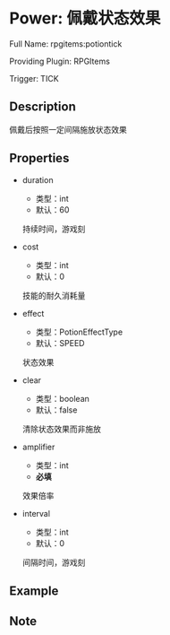 # Power: 佩戴状态效果

<!-- 本文件是通过游戏内 `/rpgitem gen-wiki` 命令生成的。 -->
<!-- 请只在对应的 "beginCustomXXXX" 与 "endCustomXXXX" 间编辑。  -->
<!-- 如果您想修改技能或其属性的描述， -->
<!-- 请修改 "resources/lang/zh_CN.yml" 中对应的项。 -->

Full Name: rpgitems:potiontick

Providing Plugin: RPGItems

Trigger: TICK


<!-- beginCustomHeader -->
<!-- endCustomHeader -->

## Description

佩戴后按照一定间隔施放状态效果
<!-- beginCustomDescription -->
<!-- endCustomDescription -->

## Properties

* duration

  * 类型：int
  * 默认：60

  持续时间，游戏刻

* cost

  * 类型：int
  * 默认：0

  技能的耐久消耗量

* effect

  * 类型：PotionEffectType
  * 默认：SPEED

  状态效果

* clear

  * 类型：boolean
  * 默认：false

  清除状态效果而非施放

* amplifier

  * 类型：int
  * **必填**

  效果倍率

* interval

  * 类型：int
  * 默认：0

  间隔时间，游戏刻


<!-- beginCustomProperties -->
<!-- endCustomProperties -->

## Example

<!-- beginCustomExample -->
<!-- endCustomExample -->

## Note

<!-- beginCustomNote -->
<!-- endCustomNote -->